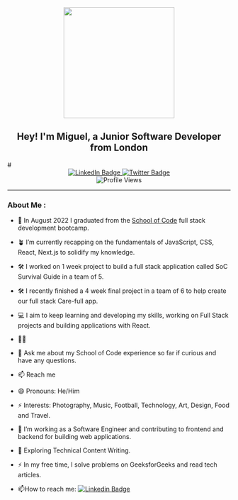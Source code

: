 <div id="header" align="center">
  <img src="https://media.giphy.com/media/XwBzLXzYq7ljHBXkHk/giphy.gif" width="250"/>
</div>

<h2 align="center">Hey! I'm Miguel, a Junior Software Developer from London</h2>
#

<div id="badges" align="center">
  <a href="https://www.linkedin.com/in/lamasmiguel/">
    <img src="https://img.shields.io/badge/LinkedIn-blue?style=for-the-badge&logo=linkedin&logoColor=white" alt="LinkedIn Badge"/>
  </a>
  <a href="https://twitter.com/lamasmigs">
    <img src="https://img.shields.io/badge/Twitter-blue?style=for-the-badge&logo=twitter&logoColor=white" alt="Twitter Badge"/>
  </a>
</div>

<div id="counter" align="center">
  <img src="https://komarev.com/ghpvc/?username=MiguelLamas&style=flat-square&color=red" alt="Profile Views"/>
</div>  


---
### About Me :

- :seedling: In August 2022 I graduated from the <a href="https://www.schoolofcode.co.uk/">School of Code</a> full stack development bootcamp.
- :potted_plant: I’m currently recapping on the fundamentals of JavaScript, CSS, React, Next.js to solidify my knowledge.
- :hammer_and_wrench:	I worked on 1 week project to build a full stack application called SoC Survival Guide in a team of 5.
- :hammer_and_wrench:	I recently finished a 4 week final project in a team of 6 to help create our full stack Care-full app.
- :computer: I aim to keep learning and developing my skills, working on Full Stack projects and building applications with React.
- :surfing_man: 

- 💬 Ask me about my School of Code experience so far if curious and have any questions.
- 📫 Reach me
- 😄 Pronouns: He/Him
- ⚡ Interests: Photography, Music, Football, Technology, Art, Design, Food and Travel.


- :telescope: I’m working as a Software Engineer and contributing to frontend and backend for building web applications.

- :seedling: Exploring Technical Content Writing.

- :zap: In my free time, I solve problems on GeeksforGeeks and read tech articles.

- :mailbox:How to reach me: [![Linkedin Badge](https://img.shields.io/badge/-kakbar-blue?style=flat&logo=Linkedin&logoColor=white)](your-linkedin-url)
